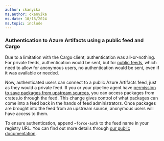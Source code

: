 ```yaml
---
author: ckanyika
ms.author: ckanyika
ms.date: 10/16/2024
ms.topic: include
---
```


### Authentication to Azure Artifacts using a public feed and Cargo

Due to a limitation with the Cargo client, authentication was all-or-nothing. For private feeds, authentication would be sent, but for [public feeds](/azure/devops/artifacts/tutorials/share-packages-publicly?view=azure-devops&tabs=nuget), which need to allow for anonymous users, no authentication would be sent, even if it was available or needed.

Now, authenticated users can connect to a public Azure Artifacts feed, just as they would a private feed. If you or your pipeline agent have [permission to save packages from upstream sources](/azure/devops/artifacts/feeds/feed-permissions?view=azure-devops#permissions-table), you can access packages from crates.io through the feed. This change gives control of what packages can come into a feed back in the hands of feed administrators. Once packages are brought into the feed from an upstream source, anonymous users will have access to them.

To ensure authentication, append  `~force-auth` to the feed name in your registry URL. You can find out more details through [our public documentation](/azure/devops/artifacts/cargo/cargo-upstream-source?view=azure-devops&tabs=publicfeed%2CWindows%2CPowerShell#connect-to-your-feed).

